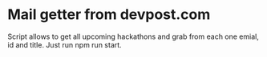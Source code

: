 # Mail getter from devpost.com

Script allows to get all upcoming hackathons and grab from each one emial, id and title.
Just run npm run start.
